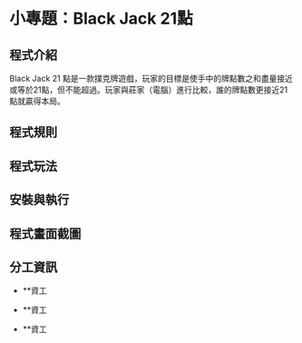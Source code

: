 # 小專題：Black Jack 21點

## 程式介紹
Black Jack 21 點是一款撲克牌遊戲，玩家的目標是使手中的牌點數之和盡量接近或等於21點，但不能超過。玩家與莊家（電腦）進行比較，誰的牌點數更接近21點就贏得本局。

## 程式規則


## 程式玩法


## 安裝與執行


## 程式畫面截圖


## 分工資訊
- **資工

- **資工

- **資工
  


